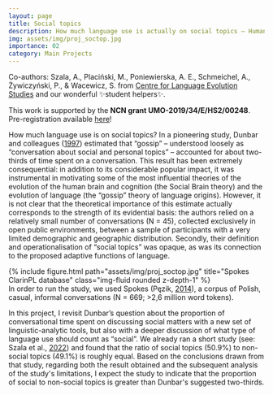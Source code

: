 ```yaml
---
layout: page
title: Social topics
description: How much language use is actually on social topics – Human conversational behavior revisited
img: assets/img/proj_soctop.jpg
importance: 02
category: Main Projects
---
```


Co-authors: Szala, A., Placiński, M., Poniewierska, A. E., Schmeichel, A., Żywiczyński, P., & Wacewicz, S. from <a href="https://cles.umk.pl/">Centre for Language Evolution Studies</a> and our wonderful ✨student helpers✨. 

This work is supported by the <b>NCN grant UMO-2019/34/E/HS2/00248</b>. 
Pre-registration available <a href="https://doi.org/10.17605/OSF.IO/KJF4E">here</a>!

How much language use is on social topics? In a pioneering study, Dunbar and colleagues (<a href="https://www.researchgate.net/profile/Robin-Dunbar/publication/227022782_Human_conversational_behavior/links/53dfc58d0cf2aede4b493d06/Human-conversational-behavior.pdf">1997</a>) estimated that “gossip” – understood loosely as “conversation about social and personal topics” – accounted for about two-thirds of time spent on a conversation. This result has been extremely consequential: in addition to its considerable popular impact, it was instrumental in motivating some of the most influential theories of the evolution of the human brain and cognition (the Social Brain theory) and the evolution of language (the “gossip” theory of language origins). However, it is not clear that the theoretical importance of this estimate actually corresponds to the strength of its evidential basis: the authors relied on a relatively small number of conversations (N = 45), collected exclusively in open public environments, between a sample of participants with a very limited demographic and geographic distribution. Secondly, their definition and operationalisation of “social topics” was opaque, as was its connection to the proposed adaptive functions of language.

<div class="row">
    <div class="col-sm mt-3 mt-md-0">
        {% include figure.html path="assets/img/proj_soctop.jpg" title="Spokes ClarinPL database" class="img-fluid rounded z-depth-1" %}
    </div>
</div>
<div class="caption">
    In order to run the study, we used Spokes (Pęzik, <a href="https://ep.liu.se/ecp/116/009/ecp15116009.pdf">2014</a>), a corpus of Polish, casual, informal conversations (N = 669; >2,6 million word tokens). 
</div>

In this project, I revisit Dunbar’s question about the proportion of conversational time spent on discussing social matters with a new set of linguistic-analytic tools, but also with a deeper discussion of what type of language use should count as “social”. We already ran a short study (see: Szala et al., <a href="https://pure.mpg.de/rest/items/item_3398549_9/component/file_3405708/content">2022</a>) and found that the ratio of social topics (50.9%) to non-social topics (49.1%) is roughly equal. Based on the conclusions drawn from that study, regarding both the result obtained and the subsequent analysis of the study's limitations, I expect the study to indicate that the proportion of social to non-social topics is greater than Dunbar's suggested two-thirds.

